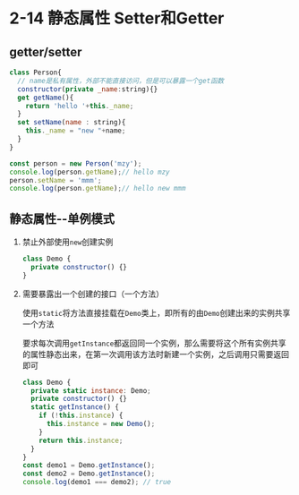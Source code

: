 # 2-14 静态属性 Setter和Getter

## getter/setter

```js
class Person{
  // name是私有属性，外部不能直接访问，但是可以暴露一个get函数
  constructor(private _name:string){}
  get getName(){
    return 'hello '+this._name;
  }
  set setName(name : string){
    this._name = "new "+name;
  }
}

const person = new Person('mzy');
console.log(person.getName);// hello mzy
person.setName = 'mmm';
console.log(person.getName);// hello new mmm
```

## 静态属性--单例模式

1. 禁止外部使用`new`创建实例

   ```js
   class Demo {
     private constructor() {}
   }
   ```

2. 需要暴露出一个创建的接口（一个方法）

   使用`static`将方法直接挂载在`Demo`类上，即所有的由`Demo`创建出来的实例共享一个方法

   要求每次调用`getInstance`都返回同一个实例，那么需要将这个所有实例共享的属性静态出来，在第一次调用该方法时新建一个实例，之后调用只需要返回即可

   ```js
   class Demo {
     private static instance: Demo;
     private constructor() {}
     static getInstance() {
       if (!this.instance) {
         this.instance = new Demo();
       }
       return this.instance;
     }
   }
   const demo1 = Demo.getInstance();
   const demo2 = Demo.getInstance();
   console.log(demo1 === demo2); // true
   ```

   

